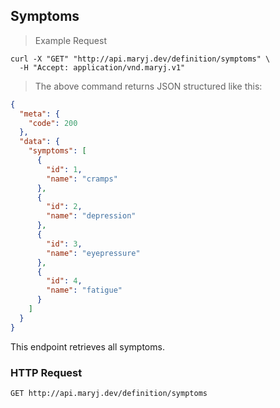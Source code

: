 ## Symptoms

> Example Request

```shell
curl -X "GET" "http://api.maryj.dev/definition/symptoms" \
  -H "Accept: application/vnd.maryj.v1"
```

> The above command returns JSON structured like this:

```json
{
  "meta": {
    "code": 200
  },
  "data": {
    "symptoms": [
      {
        "id": 1,
        "name": "cramps"
      },
      {
        "id": 2,
        "name": "depression"
      },
      {
        "id": 3,
        "name": "eyepressure"
      },
      {
        "id": 4,
        "name": "fatigue"
      }
    ]
  }
}
```

This endpoint retrieves all symptoms.

### HTTP Request

`GET http://api.maryj.dev/definition/symptoms`
